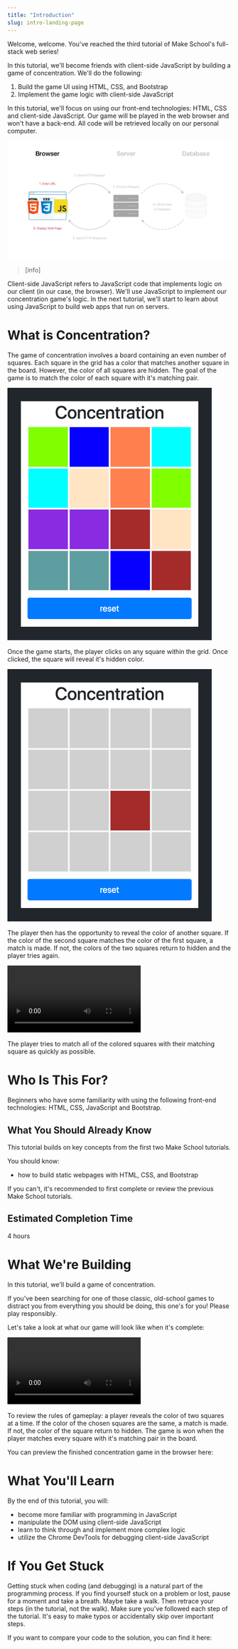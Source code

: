 ```yaml
---
title: "Introduction"
slug: intro-landing-page
---
```


Welcome, welcome. You've reached the third tutorial of Make School's full-stack web series!

In this tutorial, we'll become friends with client-side JavaScript by building a game of concentration. We'll do the following:

1. Build the game UI using HTML, CSS, and Bootstrap
2. Implement the game logic with client-side JavaScript

In this tutorial, we'll focus on using our front-end technologies: HTML, CSS and client-side JavaScript. Our game will be played in the web browser and won't have a back-end. All code will be retrieved locally on our personal computer.

![Concentration Focus](assets/concentration_focus.jpg)

> [info]
>
Client-side JavaScript refers to JavaScript code that implements logic on our client (in our case, the browser). We'll use JavaScript to implement our concentration game's logic. In the next tutorial, we'll start to learn about using JavaScript to build web apps that run on servers.

# What is Concentration?

The game of concentration involves a board containing an even number of squares. Each square in the grid has a color that matches another square in the board. However, the color of all squares are hidden. The goal of the game is to match the color of each square with it's matching pair.

![Completed Game](assets/completed_game.png)

Once the game starts, the player clicks on any square within the grid. Once clicked, the square will reveal it's hidden color.

![Flipped Square](assets/flipped_square.png)

The player then has the opportunity to reveal the color of another square. If the color of the second square matches the color of the first square, a match is made. If not, the colors of the two squares return to hidden and the player tries again.

![Playing Concentration](assets/playing_concentration.mov)

The player tries to match all of the colored squares with their matching square as quickly as possible.

# Who Is This For?

Beginners who have some familiarity with using the following front-end technologies: HTML, CSS, JavaScript and  Bootstrap.

## What You Should Already Know

This tutorial builds on key concepts from the first two Make School tutorials.

You should know:

- how to build static webpages with HTML, CSS, and Bootstrap

If you can't, it's recommended to first complete or review the previous Make School tutorials.

## Estimated Completion Time

4 hours

# What We're Building

In this tutorial, we'll build a game of concentration.

If you've been searching for one of those classic, old-school games to distract you from everything you should be doing, this one's for you! Please play responsibly.

Let's take a look at what our game will look like when it's complete:

![Finish Full Game](assets/finish_full_game.mov)

To review the rules of gameplay: a player reveals the color of two squares at a time. If the color of the chosen squares are the same, a match is made. If not, the color of the square return to hidden. The game is won when the player matches every square with it's matching pair in the board.

You can preview the finished concentration game in the browser here:

<!-- TODO: turn into github page with the concentration game -->

# What You'll Learn

By the end of this tutorial, you will:

- become more familiar with programming in JavaScript
- manipulate the DOM using client-side JavaScript
- learn to think through and implement more complex logic
- utilize the Chrome DevTools for debugging client-side JavaScript

# If You Get Stuck

Getting stuck when coding (and debugging) is a natural part of the programming process. If you find yourself stuck on a problem or lost, pause for a moment and take a breath. Maybe take a walk. Then retrace your steps (in the tutorial, not the walk). Make sure you've followed each step of the tutorial. It's easy to make typos or accidentally skip over important steps.

If you want to compare your code to the solution, you can find it here:

<!-- TODO: insert link to github repo -->
